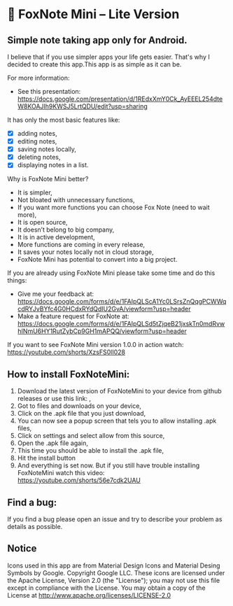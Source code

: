 # 🦊 FoxNote Mini – Lite Version

## Simple note taking app only for Android.

I believe that if you use simpler apps your life gets easier. That's why I decided to create this app.This app is as simple as it can be.

For more information:
- See this presentation: https://docs.google.com/presentation/d/1REdxXmY0Ck_AyEEEL254dteW8KOAJIh9KWSJ5LrtQDU/edit?usp=sharing

It has only the most basic features like:
- [x] adding notes,
- [x] editing notes,
- [x] saving notes locally,
- [x] deleting notes,
- [x] displaying notes in a list.

Why is FoxNote Mini better?
- It is simpler, 
- Not bloated with unnecessary functions, 
- If you want more functions you can choose Fox Note (need to wait more), 
- It is open source, 
- It doesn’t belong to big company, 
- It is in active development, 
- More functions are coming in every release, 
- It saves your notes locally not in cloud storage, 
- FoxNote Mini has potential to convert into a big project.

If you are already using FoxNote Mini please take some time and do this things:
- Give me your feedback at: https://docs.google.com/forms/d/e/1FAIpQLScA1Yc0LSrsZnQqgPCWWqcdRYJvBYfc4G0HCdxRYdQdIU2GvA/viewform?usp=header
- Make a feature request for FoxNote at: https://docs.google.com/forms/d/e/1FAIpQLSd5tZjqeB21jxskTn0mdRvwhINmU6HY1RutZybCp9GH1mAPQQ/viewform?usp=header

If you want to see FoxNote Mini version 1.0.0 in action watch: https://youtube.com/shorts/XzsFS0lI028

## How to install FoxNoteMini:
1. Download the latest version of FoxNoteMini to your device from github releases or use this link: ,
2. Got to files and downloads on your device,
3. Click on the .apk file that you just download,
4. You can now see a popup screen that tels you to allow installing .apk files,
5. Click on settings and select allow from this source,
6. Open the .apk file again,
7. This time you should be able to install the .apk file,
8. Hit the install button
9. And everything is set now.
But if you still have trouble installing FoxNoteMini watch this video: https://youtube.com/shorts/56e7cdk2UAU

## Find a bug:
If you find a bug please open an issue and try to describe your problem as details as possible.

## Notice
Icons used in this app are from Material Design Icons and Material Desing Symbols by Google.
        Copyright Google LLC.
        These icons are licensed under the Apache License, Version 2.0 (the "License");
        you may not use this file except in compliance with the License.
        You may obtain a copy of the License at
        http://www.apache.org/licenses/LICENSE-2.0
